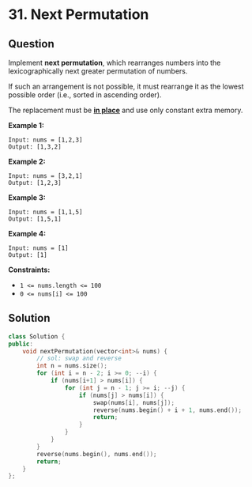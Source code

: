 # 31. Next Permutation

## Question

Implement **next permutation**, which rearranges numbers into the lexicographically next greater permutation of numbers.

If such an arrangement is not possible, it must rearrange it as the lowest possible order \(i.e., sorted in ascending order\).

The replacement must be [**in place**](http://en.wikipedia.org/wiki/In-place_algorithm) and use only constant extra memory.

**Example 1:**

```text
Input: nums = [1,2,3]
Output: [1,3,2]
```

**Example 2:**

```text
Input: nums = [3,2,1]
Output: [1,2,3]
```

**Example 3:**

```text
Input: nums = [1,1,5]
Output: [1,5,1]
```

**Example 4:**

```text
Input: nums = [1]
Output: [1]
```

**Constraints:**

* `1 <= nums.length <= 100`
* `0 <= nums[i] <= 100`

## Solution

```cpp
class Solution {
public:
    void nextPermutation(vector<int>& nums) {
        // sol: swap and reverse
        int n = nums.size();
        for (int i = n - 2; i >= 0; --i) {
            if (nums[i+1] > nums[i]) {
                for (int j = n - 1; j >= i; --j) {
                    if (nums[j] > nums[i]) {
                        swap(nums[i], nums[j]);
                        reverse(nums.begin() + i + 1, nums.end());
                        return;
                    }
                }
            }
        }
        reverse(nums.begin(), nums.end());
        return;
    }
};
```

